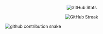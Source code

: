 <!-- GitHub Profile Stats -->
<p align="center">
  <img src="https://github-readme-stats.vercel.app/api?username=premsharma296&show_icons=true&theme=tokyonight" alt="GitHub Stats" />
</p>

<!-- GitHub Streaks -->
<p align="center">
  <img src="https://streak-stats.demolab.com?user=premsharma296&theme=tokyonight&hide_border=true" alt="GitHub Streak"/>
</p>

<!-- Snake Contributions (light/dark auto) -->
<picture>
  <source media="(prefers-color-scheme: dark)" srcset="https://raw.githubusercontent.com/premsharma296/premsharma296/output/github-contribution-grid-snake-dark.svg">
  <source media="(prefers-color-scheme: light)" srcset="https://raw.githubusercontent.com/premsharma296/premsharma296/output/github-contribution-grid-snake.svg">
  <img alt="github contribution snake" src="https://raw.githubusercontent.com/premsharma296/premsharma296/output/github-contribution-grid-snake.svg" />
</picture>
